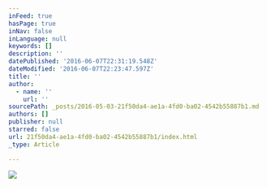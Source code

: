 ```yaml
---
inFeed: true
hasPage: true
inNav: false
inLanguage: null
keywords: []
description: ''
datePublished: '2016-06-07T22:31:19.548Z'
dateModified: '2016-06-07T22:23:47.597Z'
title: ''
author:
  - name: ''
    url: ''
sourcePath: _posts/2016-05-03-21f50da4-ae1a-4fd0-ba02-4542b55887b1.md
authors: []
publisher: null
starred: false
url: 21f50da4-ae1a-4fd0-ba02-4542b55887b1/index.html
_type: Article

---
```

![](https://the-grid-user-content.s3-us-west-2.amazonaws.com/60a2adf0-d1c3-44f0-9177-35030e8f7550.png)